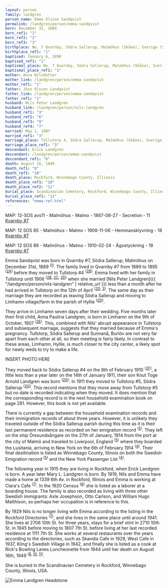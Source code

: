 ```yaml
---
layout: person
family: landgren
person_name: Emma Olsson Sandqvist
permalink: /landgren/person/emma-sandqvist
born: December 31, 1889
born_ref1: "1"
born_ref2: "2"
born_ref3: "3"
birthplace: No. 7 Qvarnby, Södra Sallerup, Malmöhus (Skåne), Sverige (Sweden)
birthplace_ref1: "1"
baptised: January 6, 1890
baptised_ref1: "1"
baptismal_place: No. 7 Qvarnby, Södra Sallerup, Malmöhus (Skåne), Sverige (Sweden)
baptismal_place_ref1: "1"
mother: Anna Nilsdotter
mother_link: /landgren/person/emma-sandqvist
mother_ref1: "1"
father: Jöns Olsson Landqvist
father_link: /landgren/person/emma-sandqvist
father_ref1: "1"
husband: Nils Peter Landgren
husband_link: /landgren/person/nils-landgren
husband_ref1: "3"
husband_ref2: "6"
husband_ref3: "9"
husband_ref4: "7"
married: May 1, 1907
married_ref1: "3"
marriage_place: Tullstorp 4, Södra Sallerup, Malmöhus (Skåne), Sverige (Sweden)
marriage_place_ref1: "3"
descendant: Erick Landgren
descendant: /landgren/person/emma-sandqvist
descendant_ref1: "6"
death: August 16, 1949
death_ref1: "8"
death_ref2: "10"
death_place: Rockford, Winnebago County, Illinois
death_place_ref1: "10"
death_place_ref2: "11"
burial_place: Scandinavian Cemetery, Rockford, Winnebago County, Illinois
burial_place_ref1: "11"
references: "emma-ref.html"
---
```

MAP: 12-SOS avs11 - Malmöhus - Malmo - 1887-08-27 - Secretion - 11
[Kvarnby #7](https://historiskakartor.lantmateriet.se/arken/s/show.html?showmap=true&archive=REG&nbOfImages=11&sd_base=lm12&sd_ktun=000347xm&mdat=20170712204749036879&p=2)


MAP: 12 SOS 85 - Malmöhus - Malmo - 1908-11-06 - Hemmansklyvning - 18
[Kvarnby #7](https://historiskakartor.lantmateriet.se/arken/s/show.html?showmap=true&archive=REG&nbOfImages=18&sd_base=lm12&sd_ktun=0003481g&mdat=20170712201947056561)

MAP: 12 SOS 86 - Malmöhus - Malmo - 1910-02-24 - Ägostyckning - 18
[Kvarnby #7](https://historiskakartor.lantmateriet.se/arken/s/show.html?showmap=true&archive=REG&nbOfImages=18&sd_base=lm12&sd_ktun=0003481h&mdat=20170712195822906894)


Emma Sandqvist was born in Qvarnby #7, Södra Sallerup, Malmöhus on December 31st, 1889 <sup>([1](#1))</sup>. The family lived in Qvarnby #7 from 1889 to 1895 <sup>([2A](#2A))</sup> before they moved to Tullstorp #4 <sup>([2B](#2B))</sup>. Emma lived with her family in Tullstorp until 1906 <sup>([2B](#2B), [2C](#2C), [2D](#2D))</sup> when she married [Nils Peter Landgren]({{ "/landgren/person/nils-landgren" | relative_url }}) less than a month after he had arrived in Tullstorp on the 12th of April <sup>([2D](#2D), [3](#3))</sup>. The same day as their marriage they are recorded as leaving Södra Sallerup and moving to Limhamn village/farm in the parish of Hyllie <sup>([2D](#2D))</sup>.

They arrive in Limhamn seven days after their wedding. Five months later their first child, Anna Paulina Landgren, is born in Limhamn on the 9th of October, 1907 <sup>([2E](#2E))</sup>. This, combined with Nils' abrupt appearance in Tullstorp and subsequent marriage, suggests that they married because of Emma's pregnancy. Tullstorp, Södra Sallerup and Sunnanå, Burlöv are not very far apart from each other at all, so their meeting is fairly likely. In contrast to these areas, Limhamn, Hyllie, is much closer to the city center, a likely spot for newly weds to try to make a life.

INSERT PHOTO HERE

They moved back to Södra Sallerup #4 on the 8th of February 1910 <sup>([2F](#2F))</sup>, a little less than a year later on the 14th of January 1911, their son Knut Toge Arnold Landgren was born <sup>([2G](#2G))</sup>. In 1911 they moved to Tullstorp #5, Södra Sallerup <sup>([2G](#2G))</sup>. This record mentions that they move away from Tullstorp #5 but no date is recorded indicating when they moved. It does mention that the corresponding record is in the next household examination book on page 281. However, this book is not yet available.

There is currently a gap between the household examination records and their immigration records of about three years. However, it is unlikely they traveled outside of the Södra Sallerup parish during this time as it is their last permanent residence as recorded on her emigration record <sup>([5](#5))</sup>. They left on the ship Öresundsångare on the 27th of January, 1914 from the port at the city of Malmö and traveled to Liverpool, England <sup>([5](#5))</sup> where they boarded the Lusitania, arriving in New York on the 6th of February 1914 <sup>([4](#4))</sup>. Their final desitination is listed as Winnebago County, Illinois on both the Swedish Emigration record <sup>([5](#5))</sup> and the New York Passenger List <sup>([4](#4))</sup>.

The following year in 1915 they are living in Rockford, when Erick Landgren is born. A year later Mary L. Landgren is born. By 1919, Nils and Emma have made a home at 1339 6th Av. in Rockford, Illinois and Emma is working at Clara's Cafe <sup>([7](#7))</sup>. In the 1920 Census <sup>([6](#6))</sup> she is listed as a laborer at a boarding house. The family is also recorded as living with three other Swedish immigrants: Axle Josephson, Otto Carlson, and William Hugo Matthison, so perhaps her occupation is in reference to this.

By 1929 Nils is no longer living with Emma according to the listing in the Rockford Directories <sup>([7](#7))</sup>, and she lives in the same place until around 1941. She lives at 2706 10th St. for three years, stays for a brief stint in 2710 10th St. in 1945 before moving to 1807 7th St. before living at her last recorded residence at 1111 7th St. She works at several restaurants over the years according to the directories, such as Skandia Cafe in 1929, West Cafe in 1937, Kling's Swedish Village in 1942, and finally she is listed as a cook at Rick's Bowling Lanes Luncheonette from 1944 until her death on August 16th, 1949 <sup>([8](#8), [10](#10), [11](#11))</sup>.

She is buried in the Scandinavian Cemetery in Rockford, Winnebago County, Illinois, USA.

![Emma Landgren Headstone](https://images.findagrave.com/photos/2019/96/198148406_72a75d5f-9736-4b75-a3d3-01c79805f60f.jpeg)
